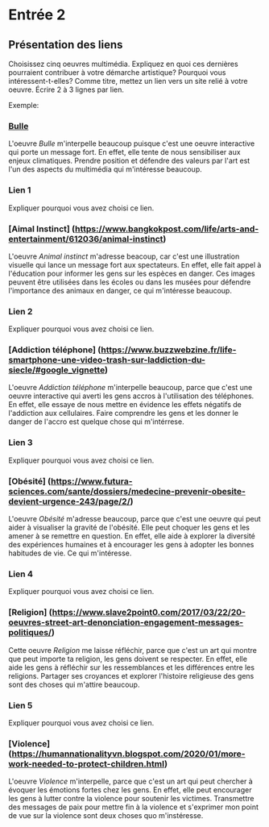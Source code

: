 # Entrée 2
## Présentation des liens
Choisissez cinq oeuvres multimédia. Expliquez en quoi ces dernières pourraient contribuer à votre démarche artistique? Pourquoi vous intéressent-t-elles? Comme titre, mettez un lien vers un site relié à votre oeuvre. Écrire 2 à 3 lignes par lien.

Exemple: 
### [Bulle](https://www.onf.ca/interactif/bulle/) 
L'oeuvre *Bulle* m'interpelle beaucoup puisque c'est une oeuvre interactive qui porte un message fort. En effet, elle tente de nous sensibiliser aux enjeux climatiques. Prendre position et défendre des valeurs par l'art est l'un des aspects du multimédia qui m'intéresse beaucoup. 

### Lien 1 
Expliquer pourquoi vous avez choisi ce lien. 
### [Aimal Instinct] (https://www.bangkokpost.com/life/arts-and-entertainment/612036/animal-instinct) 
L'oeuvre *Animal instinct* m'adresse beacoup, car c'est une illustration visuelle qui lance un message fort aux spectateurs. En effet, elle fait appel à l'éducation pour informer les gens sur les espèces en danger. Ces images peuvent être utilisées dans les écoles ou dans les musées pour défendre l'importance des animaux en danger, ce qui m'intéresse beaucoup. 
### Lien 2
Expliquer pourquoi vous avez choisi ce lien.
### [Addiction téléphone] (https://www.buzzwebzine.fr/life-smartphone-une-video-trash-sur-laddiction-du-siecle/#google_vignette) 
L'oeuvre *Addiction téléphone* m'interpelle beaucoup, parce que c'est une oeuvre interactive qui averti les gens accros à l'utilisation des téléphones. En effet, elle essaye de nous mettre en évidence les effets négatifs de l'addiction aux cellulaires. Faire comprendre les gens et les donner le danger de l'accro est quelque chose qui m'intérrese.  
### Lien 3 
Expliquer pourquoi vous avez choisi ce lien.  
###  [Obésité] (https://www.futura-sciences.com/sante/dossiers/medecine-prevenir-obesite-devient-urgence-243/page/2/) 
L'oeuvre *Obésité* m'adresse beaucoup, parce que c'est une oeuvre qui peut aider à visualiser la gravité de l'obésité. Elle peut choquer les gens et les amener à se remettre en question. En effet, elle aide à explorer la diversité des expériences humaines et à encourager les gens à adopter les bonnes habitudes de vie. Ce qui m'intéresse.
### Lien 4 
Expliquer pourquoi vous avez choisi ce lien. 
### [Religion] (https://www.slave2point0.com/2017/03/22/20-oeuvres-street-art-denonciation-engagement-messages-politiques/) 
Cette oeuvre *Religion* me laisse réfléchir, parce que c'est un art qui montre que peut importe ta religion, les gens doivent se respecter. En effet, elle aide les gens à réfléchir sur les ressemblances et les différences entre les religions. Partager ses croyances et explorer l'histoire religieuse des gens sont des choses qui m'attire beaucoup. 
### Lien 5 
Expliquer pourquoi vous avez choisi ce lien. 
### [Violence] (https://humannationalityvn.blogspot.com/2020/01/more-work-needed-to-protect-children.html) 
L'oeuvre *Violence* m'interpelle, parce que c'est un art qui peut chercher à évoquer les émotions fortes chez les gens. En effet, elle peut encourager les gens à lutter contre la violence pour soutenir les victimes. Transmettre des messages de paix pour mettre fin à la violence et s'exprimer mon point de vue sur la violence sont deux choses quo m'instéresse.
